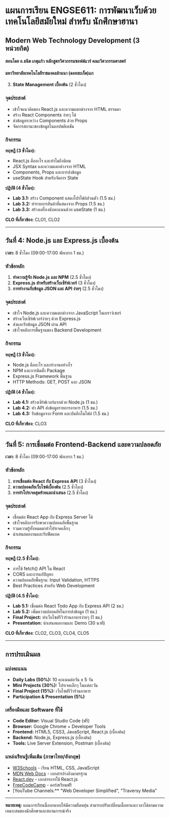 # แผนการเรียน ENGSE611: การพัฒนาเว็บด้วยเทคโนโลยีสมัยใหม่ สำหรับ นักศึกษาฮานา
## Modern Web Technology Development (3 หน่วยกิต)

#### สอนโดย อ.ธนิต เกตุแก้ว หลักสูตรวิศวกรรมซอฟต์แวร์ คณะวิศวกรรมศาสตร์
#### มหาวิทยาลัยเทคโนโลยีราชมงคลล้านนา (ดอยสะเก็ต)แก
3. **State Management เบื้องต้น** (2 ชั่วโมง)

### จุดประสงค์
- เข้าใจแนวคิดของ React.js และความแตกต่างจาก HTML ธรรมดา
- สร้าง React Components ง่ายๆ ได้
- ส่งข้อมูลระหว่าง Components ด้วย Props
- จัดการสถานะของข้อมูลในแอปพลิเคชัน

### กิจกรรม

**ทฤษฎี (3 ชั่วโมง):**
- React.js คืออะไร และทำไมถึงนิยม
- JSX Syntax และความแตกต่างจาก HTML
- Components, Props และการส่งข้อมูล
- useState Hook สำหรับจัดการ State

**ปฏิบัติ (4 ชั่วโมง):**
- **Lab 3.1:** สร้าง Component แสดงโปรไฟล์ส่วนตัว (1.5 ชม.)
- **Lab 3.2:** ทำรายการสินค้าที่แสดงจาก Props (1.5 ชม.)
- **Lab 3.3:** สร้างเครื่องนับคะแนนด้วย useState (1 ชม.)

**CLO ที่เกี่ยวข้อง:** CLO1, CLO2

---

## วันที่ 4: Node.js และ Express.js เบื้องต้น
**เวลา:** 8 ชั่วโมง (09:00-17:00 พักเบรก 1 ชม.)

### หัวข้อหลัก
1. **ทำความรู้จัก Node.js และ NPM** (2.5 ชั่วโมง)
2. **Express.js สำหรับสร้างเว็บเซิร์ฟเวอร์** (3 ชั่วโมง)
3. **การทำงานกับข้อมูล JSON และ API ง่ายๆ** (2.5 ชั่วโมง)

### จุดประสงค์
- เข้าใจ Node.js และความแตกต่างจาก JavaScript ในเบราว์เซอร์
- สร้างเว็บเซิร์ฟเวอร์ง่ายๆ ด้วย Express.js
- ส่งและรับข้อมูล JSON ผ่าน API
- เข้าใจหลักการพื้นฐานของ Backend Development

### กิจกรรม

**ทฤษฎี (3 ชั่วโมง):**
- Node.js คืออะไร และทำงานอย่างไร
- NPM และการติดตั้ง Package
- Express.js Framework พื้นฐาน
- HTTP Methods: GET, POST และ JSON

**ปฏิบัติ (4 ชั่วโมง):**
- **Lab 4.1:** สร้างเซิร์ฟเวอร์แรกด้วย Node.js (1 ชม.)
- **Lab 4.2:** ทำ API ส่งข้อมูลรายการอาหาร (1.5 ชม.)
- **Lab 4.3:** รับข้อมูลจาก Form และบันทึกในไฟล์ (1.5 ชม.)

**CLO ที่เกี่ยวข้อง:** CLO3

---

## วันที่ 5: การเชื่อมต่อ Frontend-Backend และความปลอดภัย
**เวลา:** 8 ชั่วโมง (09:00-17:00 พักเบรก 1 ชม.)

### หัวข้อหลัก
1. **การเชื่อมต่อ React กับ Express API** (3 ชั่วโมง)
2. **ความปลอดภัยเว็บไซต์เบื้องต้น** (2.5 ชั่วโมง)
3. **การทำโปรเจคสุดท้ายและนำเสนอ** (2.5 ชั่วโมง)

### จุดประสงค์
- เชื่อมต่อ React App กับ Express Server ได้
- เข้าใจหลักการรักษาความปลอดภัยพื้นฐาน
- รวมความรู้ทั้งหมดมาทำโปรเจคเล็กๆ
- นำเสนอผลงานและรับฟีดแบค

### กิจกรรม

**ทฤษฎี (2.5 ชั่วโมง):**
- การใช้ fetch() API ใน React
- CORS และการแก้ปัญหา
- ความปลอดภัยพื้นฐาน: Input Validation, HTTPS
- Best Practices สำหรับ Web Development

**ปฏิบัติ (4.5 ชั่วโมง):**
- **Lab 5.1:** เชื่อมต่อ React Todo App กับ Express API (2 ชม.)
- **Lab 5.2:** เพิ่มความปลอดภัยในการส่งข้อมูล (1 ชม.)
- **Final Project:** ทำเว็บไซต์รีวิวร้านอาหารง่ายๆ (1 ชม.)
- **Presentation:** นำเสนอผลงานและ Demo (30 นาที)

**CLO ที่เกี่ยวข้อง:** CLO2, CLO3, CLO4, CLO5

---

## การประเมินผล

### แบ่งคะแนน
- **Daily Labs (50%):** 10 คะแนนต่อวัน x 5 วัน
- **Mini Projects (30%):** โปรเจคเล็กๆ ในแต่ละวัน
- **Final Project (15%):** เว็บไซต์รีวิวร้านอาหาร
- **Participation & Presentation (5%)**

### เครื่องมือและ Software ที่ใช้
- **Code Editor:** Visual Studio Code (ฟรี)
- **Browser:** Google Chrome + Developer Tools
- **Frontend:** HTML5, CSS3, JavaScript, React.js (เบื้องต้น)
- **Backend:** Node.js, Express.js (เบื้องต้น)
- **Tools:** Live Server Extension, Postman (เบื้องต้น)

### แหล่งเรียนรู้เพิ่มเติม (ภาษาไทย/อังกฤษ)
- [W3Schools](https://www.w3schools.com/) - เรียน HTML, CSS, JavaScript
- [MDN Web Docs](https://developer.mozilla.org/) - เอกสารอ้างอิงมาตรฐาน
- [React.dev](https://react.dev/) - เอกสารการใช้ React.js
- [FreeCodeCamp](https://www.freecodecamp.org/) - คอร์สเรียนฟรี
- [YouTube Channels:** "Web Developer Simplified", "Traversy Media"

---

**หมายเหตุ:** แผนการเรียนนี้ออกแบบให้มีความยืดหยุ่น สามารถปรับเปลี่ยนเนื้อหาและเวลาได้ตามความเหมาะสมของนักศึกษาและสถานการณ์จริง
